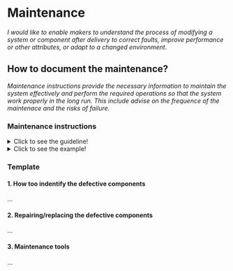 # **Maintenance**

*I would like to enable makers to understand the process of modifying a system or component after delivery to correct faults, improve performance or other attributes, or adapt to a changed environment.*

## **How to document the maintenance?**

*Maintenance instructions provide the necessary information to maintain the system effectively and perform the required operations so that the system work properly in the long run. This include advise on the frequence of the maintenace and the risks of failure.*

 ### **Maintenance instructions** 
<details>
  <summary>Click to see the guideline!</summary>
 
  - **Definition:** *A maintenance instruction is a technical communication document intended to give recommendations and necessary information to maintain the system effectively.*

  ```
What does include the documentation of maintenance instructions? 

1. How too indentify the defective components 
 - Outline the main troubleshoutings of the system components 
 - Identify how to detect a defective component
2. Repairing/replacing the defective components
 - Step-by-step procedures describing the mantenance sequence (prefered video or photo sequence)
 - reference to the 4. Manufacturing section where one can find the manufacturing instructions rebuild the defective parts
3. Maintenance tools.
   - Various tools necessary to perform the maintenance operation


How to visualize the process of maintenance ?
  
 1. Images 
 2. Videos 

```
</details>

<details>
  <summary>Click to see the example!</summary>

#### *Example 1:* [FarmBot Genesis V1.5](https://genesis.farm.bot/v1.5/Extras/maintenance)
</details>

### Template
 
 #### 1. How too indentify the defective components 
 ...
 #### 2. Repairing/replacing the defective components
 ...
 #### 3. Maintenance tools
 ...
 
